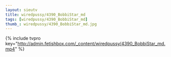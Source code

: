 ```yaml
--- 
layout: sieutv
title: wiredpussy/4390_BobbiStar_md
tags: [wiredpussy/4390_BobbiStar_md]
thumb_: wiredpussy/4390_BobbiStar_md.jpg
---
```

{% include tvpro key="http://admin.fetishbox.com/_content/wiredpussy/4390_BobbiStar_md.mp4" %} 
